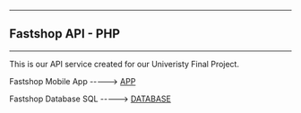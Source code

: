 ***
## Fastshop API - PHP

***

This is our API service created for our Univeristy Final Project.

Fastshop Mobile App -----> [APP](https://github.com/krupikivan/FastshopMobileApp)

Fastshop Database SQL -----> [DATABASE](https://github.com/krupikivan/FastshopDataBase)